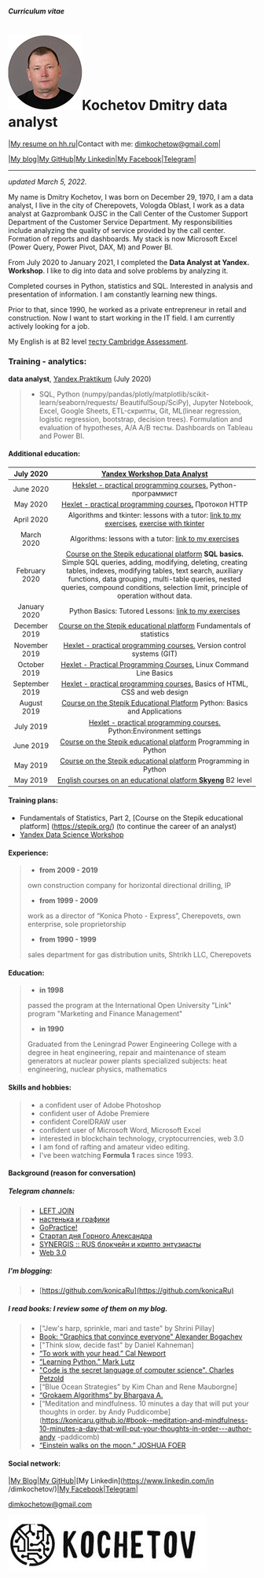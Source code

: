 #### *Curriculum vitae*

# ![](https://raw.githubusercontent.com/konicaRu/konicaru.github.io/master/pictures/my_photo_150_cekl.jpg)Kochetov Dmitry data analyst        

|[My resume on hh.ru](https://vologda.hh.ru/resume/ff6aba3fff0857b2030039ed1f4b55414b6166)|Contact with me: [dimkochetow@gmail.com](dimkochetow@gmail.com)|

|[My blog](https://konicaru.github.io/)|[My GitHub](https://github.com/konicaRu)|[My Linkedin](https://www.linkedin.com/in/dimkochetov/)|[My Facebook](https://www.facebook.com/konica1970)|[Telegram](https://t.me/konica1970)|

------

*updated March 5, 2022.*

My name is Dmitry Kochetov, I was born on December 29, 1970, I am a data analyst, I live in the city of Cherepovets, Vologda Oblast, I work as a data analyst at Gazprombank OJSC in the Call Center of the Customer Support Department of the Customer Service Department. My responsibilities include analyzing the quality of service provided by the call center. Formation of reports and dashboards.
 My stack is now Microsoft Excel (Power Query, Power Pivot, DAX, M) and Power BI.

From July 2020 to January 2021, I completed the **Data Analyst at Yandex. Workshop**. I like to dig into data and solve problems by analyzing it.

Completed courses in Python, statistics and SQL. Interested in analysis and presentation of information. I am constantly learning new things.

Prior to that, since 1990, he worked as a private entrepreneur in retail and construction. Now I want to start working in the IT field. I am currently actively looking for a job.

My English is at B2 level [тесту Cambridge Assessment](https://www.cambridgeenglish.org/test-your-english/general-english/).

### Training - analytics:

**data analyst**, [Yandex.Praktikum](https://praktikum.yandex.ru/data-analyst/) (July 2020)

> - SQL, Python (numpy/pandas/plotly/matplotlib/scikit-learn/seaborn/requests/ BeautifulSoup/SciPy), Jupyter Notebook, Excel, Google Sheets, ETL-скрипты, Git, ML(linear regression, logistic regression, bootstrap, decision trees). Formulation and evaluation of hypotheses, A/A A/B тесты. Dashboards on Tableau and Power BI. 

#### Additional education: 

|   July 2020   | [Yandex Workshop Data Analyst](https://praktikum.yandex.ru/profile/data-scientist/order/) |
| :-----------: | :----------------------------------------------------------: |
|   June 2020   | [Hekslet - practical programming courses.](https://ru.hexlet.io/) Python-программист |
|   May 2020    | [Hexlet - practical programming courses.](https://ru.hexlet.io/) Протокол HTTP |
|  April 2020  | Algorithms and tkinter: lessons with a tutor: [link to my exercises](https://github.com/konicaRu/data_structures_and_algorithms), [exercise with tkinter](https://github.com/konicaRu/studying_tkinter) |
|   March 2020   | Algorithms: lessons with a tutor: [link to my exercises](https://github.com/konicaRu/data_structures_and_algorithms) |
| February 2020 | [Course on the Stepik educational platform](https://stepik.org/) **SQL basics.** Simple SQL queries, adding, modifying, deleting, creating tables, indexes, modifying tables, text search, auxiliary functions, data grouping , multi-table queries, nested queries, compound conditions, selection limit, principle of operation without data. |
|January 2020 | Python Basics: Tutored Lessons: [link to my exercises](https://github.com/konicaRu/python_task) |
| December 2019 | [Course on the Stepik educational platform](https://stepik.org/) Fundamentals of statistics |
| November 2019 | [Hexlet - practical programming courses.](https://ru.hexlet.io/) Version control systems (GIT) |
| October 2019 | [Hexlet - Practical Programming Courses.](https://en.hexlet.io/) Linux Command Line Basics |
| September 2019 | [Hexlet - practical programming courses.](https://en.hexlet.io/) Basics of HTML, CSS and web design |
| August 2019 | [Course on the Stepik Educational Platform](https://stepik.org/) Python: Basics and Applications |
| July 2019 | [Hexlet - practical programming courses.](https://ru.hexlet.io/) Python:Environment settings |
| June 2019 | [Course on the Stepik educational platform](https://stepik.org/) Programming in Python |
| May 2019 | [Course on the Stepik educational platform](https://stepik.org/) Programming in Python |
| May 2019 | [English courses on an educational platform **Skyeng**](https://skyeng.ru/) B2 level |
#### Training plans:

- Fundamentals of Statistics, Part 2, [Course on the Stepik educational platform] (https://stepik.org/) (to continue the career of an analyst)
- [Yandex Data Science Workshop](https://praktikum.yandex.ru/profile/data-scientist/order/)

#### Experience:

> - **from 2009 - 2019**
>
> own construction company for horizontal directional drilling, IP
>
> - **from 1999 - 2009**
>
> work as a director of “Konica Photo - Express”, Cherepovets, own enterprise, sole proprietorship
>
> - **from 1990 - 1999**
>
> sales department for gas distribution units, Shtrikh LLC, Cherepovets
#### Education:

> - **in 1998**
>
> passed the program at the International Open University "Link" program "Marketing and Finance Management"
>
> - **in 1990**
>
> Graduated from the Leningrad Power Engineering College with a degree in heat engineering, repair and maintenance of steam generators at nuclear power plants specialized subjects: heat engineering, nuclear physics, mathematics
#### Skills and hobbies:

> - a confident user of Adobe Photoshop
> - confident user of Adobe Premiere
> - confident CorelDRAW user
> - confident user of Microsoft Word, Microsoft Excel
> - interested in blockchain technology, cryptocurrencies, web 3.0
> - I am fond of rafting and amateur video editing.
> - I've been watching **Formula 1** races since 1993.
#### Background (reason for conversation)

##### Telegram channels:
> - [LEFT JOIN](https://t.me/leftjoin)
> - [настенька и графики](https://t.me/nastengraph)
> - [GoPractice!](https://t.me/gopractice)
> - [Стартап дня Горного Александра](https://t.me/startupoftheday)
> - [SYNERGIS :: RUS блокчейн и крипто энтузиасты](https://t.me/synergis)
> - [Web 3.0](https://t.me/web3news)

##### **I'm blogging:**

> * [https://github.com/konicaRu](https://github.com/konicaRu)

##### I read books: I review some of them on my blog.

> - ["Jew's harp, sprinkle, mari and taste" by Shrini Pillay]
> - [Book: "Graphics that convince everyone" Alexander Bogachev](https://konicaru.github.io/#book-graphics-that-convince-everyone-aleksandr-bogachev)
> - ["Think slow, decide fast" by Daniel Kahneman]
> - [“To work with your head.” Cal Newport](https://konicaru.github.io/#to-work-with-head-cal-newport)
> - [“Learning Python.” Mark Lutz](https://konicaru.github.io/#book-learning-python-mark-lutz-1)
> - ["Code is the secret language of computer science". Charles Petzold](https://konicaru.github.io/#book-code-secret-language-informatics-charles-petzold)
> - [“Blue Ocean Strategies” by Kim Chan and Rene Mauborgne]
> - [“Grokaem Algorithms” by Bhargava A.](https://konicaru.github.io/#book-grokaem-algorithms-by-bhargava-a)
> - [“Meditation and mindfulness. 10 minutes a day that will put your thoughts in order. by Andy Puddicombe](https://konicaru.github.io/#book--meditation-and-mindfulness-10-minutes-a-day-that-will-put-your-thoughts-in-order---author-andy -paddicomb)
> - [“Einstein walks on the moon.” JOSHUA FOER](https://konicaru.github.io/#book-einstein-walks-on-the-moon--joshua--foer)

#### Social network:

|[My Blog](https://konicaru.github.io/)|[My GitHub](https://github.com/konicaRu)|[My Linkedin](https://www.linkedin.com/in /dimkochetov/)|[My Facebook](https://www.facebook.com/konica1970)|[Telegram](https://t.me/konica1970)|

[dimkochetow@gmail.com](dimkochetow@gmail.com)

![](https://raw.githubusercontent.com/konicaRu/konicaru.github.io/master/pictures/Logo_Kochetov_cv.jpg)

